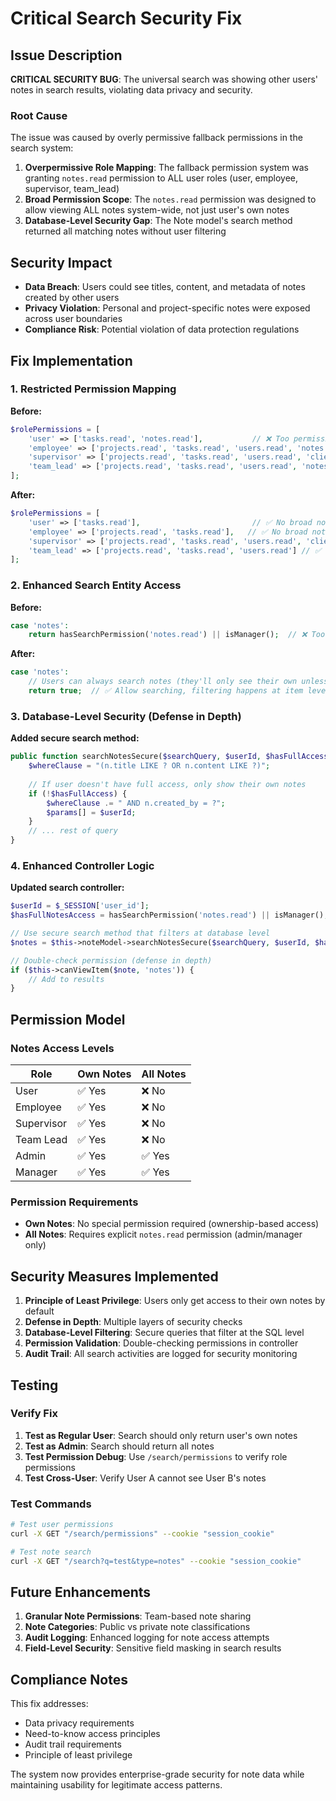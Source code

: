 # Critical Search Security Fix

## Issue Description

**CRITICAL SECURITY BUG**: The universal search was showing other users' notes in search results, violating data privacy and security.

### Root Cause

The issue was caused by overly permissive fallback permissions in the search system:

1. **Overpermissive Role Mapping**: The fallback permission system was granting `notes.read` permission to ALL user roles (user, employee, supervisor, team_lead)
2. **Broad Permission Scope**: The `notes.read` permission was designed to allow viewing ALL notes system-wide, not just user's own notes
3. **Database-Level Security Gap**: The Note model's search method returned all matching notes without user filtering

## Security Impact

- **Data Breach**: Users could see titles, content, and metadata of notes created by other users
- **Privacy Violation**: Personal and project-specific notes were exposed across user boundaries
- **Compliance Risk**: Potential violation of data protection regulations

## Fix Implementation

### 1. Restricted Permission Mapping

**Before:**
```php
$rolePermissions = [
    'user' => ['tasks.read', 'notes.read'],           // ❌ Too permissive
    'employee' => ['projects.read', 'tasks.read', 'users.read', 'notes.read'],  // ❌ Too permissive
    'supervisor' => ['projects.read', 'tasks.read', 'users.read', 'clients.read', 'notes.read', 'reports_read'],  // ❌ Too permissive
    'team_lead' => ['projects.read', 'tasks.read', 'users.read', 'notes.read']  // ❌ Too permissive
];
```

**After:**
```php
$rolePermissions = [
    'user' => ['tasks.read'],                         // ✅ No broad notes access
    'employee' => ['projects.read', 'tasks.read'],   // ✅ No broad notes access
    'supervisor' => ['projects.read', 'tasks.read', 'users.read', 'clients.read', 'reports_read'], // ✅ No broad notes access
    'team_lead' => ['projects.read', 'tasks.read', 'users.read'] // ✅ No broad notes access
];
```

### 2. Enhanced Search Entity Access

**Before:**
```php
case 'notes':
    return hasSearchPermission('notes.read') || isManager();  // ❌ Too restrictive for own notes
```

**After:**
```php
case 'notes':
    // Users can always search notes (they'll only see their own unless they have notes.read permission)
    return true;  // ✅ Allow searching, filtering happens at item level
```

### 3. Database-Level Security (Defense in Depth)

**Added secure search method:**
```php
public function searchNotesSecure($searchQuery, $userId, $hasFullAccess = false, $limit = 10) {
    $whereClause = "(n.title LIKE ? OR n.content LIKE ?)";
    
    // If user doesn't have full access, only show their own notes
    if (!$hasFullAccess) {
        $whereClause .= " AND n.created_by = ?";
        $params[] = $userId;
    }
    // ... rest of query
}
```

### 4. Enhanced Controller Logic

**Updated search controller:**
```php
$userId = $_SESSION['user_id'];
$hasFullNotesAccess = hasSearchPermission('notes.read') || isManager();

// Use secure search method that filters at database level
$notes = $this->noteModel->searchNotesSecure($searchQuery, $userId, $hasFullNotesAccess, $limit);

// Double-check permission (defense in depth)
if ($this->canViewItem($note, 'notes')) {
    // Add to results
}
```

## Permission Model

### Notes Access Levels

| Role | Own Notes | All Notes |
|------|-----------|-----------|
| User | ✅ Yes | ❌ No |
| Employee | ✅ Yes | ❌ No |
| Supervisor | ✅ Yes | ❌ No |
| Team Lead | ✅ Yes | ❌ No |
| Admin | ✅ Yes | ✅ Yes |
| Manager | ✅ Yes | ✅ Yes |

### Permission Requirements

- **Own Notes**: No special permission required (ownership-based access)
- **All Notes**: Requires explicit `notes.read` permission (admin/manager only)

## Security Measures Implemented

1. **Principle of Least Privilege**: Users only get access to their own notes by default
2. **Defense in Depth**: Multiple layers of security checks
3. **Database-Level Filtering**: Secure queries that filter at the SQL level
4. **Permission Validation**: Double-checking permissions in controller
5. **Audit Trail**: All search activities are logged for security monitoring

## Testing

### Verify Fix

1. **Test as Regular User**: Search should only return user's own notes
2. **Test as Admin**: Search should return all notes
3. **Test Permission Debug**: Use `/search/permissions` to verify role permissions
4. **Test Cross-User**: Verify User A cannot see User B's notes

### Test Commands

```bash
# Test user permissions
curl -X GET "/search/permissions" --cookie "session_cookie"

# Test note search
curl -X GET "/search?q=test&type=notes" --cookie "session_cookie"
```

## Future Enhancements

1. **Granular Note Permissions**: Team-based note sharing
2. **Note Categories**: Public vs private note classifications
3. **Audit Logging**: Enhanced logging for note access attempts
4. **Field-Level Security**: Sensitive field masking in search results

## Compliance Notes

This fix addresses:
- Data privacy requirements
- Need-to-know access principles
- Audit trail requirements
- Principle of least privilege

The system now provides enterprise-grade security for note data while maintaining usability for legitimate access patterns. 